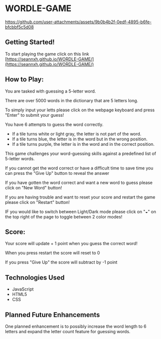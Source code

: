 # WORDLE-GAME

https://github.com/user-attachments/assets/9b0b4b2f-0edf-4895-b6fe-bfcbbf5c5d08

## Getting Started!

To start playing the game click on this link [https://seannxh.github.io/WORDLE-GAME/](https://seannxh.github.io/WORDLE-GAME/)

## How to Play:

You are tasked with guessing a 5-letter word.

There are over 5000 words in the dictionary that are 5 letters long.

To simply input your letts please click on the webpage keyboard and press "Enter" to submit your guess!

You have 6 attempts to guess the word correctly.

* If a tile turns white or light gray, the letter is not part of the word.
* If a tile turns blue, the letter is in the word but in the wrong position.
* If a tile turns purple, the letter is in the word and in the correct position.

This game challenges your word-guessing skills against a predefined list of 5-letter words.

If you cannot get the word correct or have a difficult time to save time you can press the "Give Up" button to reveal the answer

If you have gotten the word correct and want a new word to guess please click on "New Word" button!

If you are having trouble and want to reset your score and restart the game please click on "Restart" button!

IF you would like to switch between Light/Dark mode please click on "◒" on the top right of the page to toggle between 2 color modes!

## Score: 

Your score will update + 1 point when you guess the correct word!

When you press restart the score will reset to 0

If you press "Give Up" the score will subtract by -1 point

## Technologies Used

* JavaScript
* HTML5
* CSS

## Planned Future Enhancements
One planned enhancement is to possibly increase the word length to 6 letters and expand the letter count feature for guessing words.
